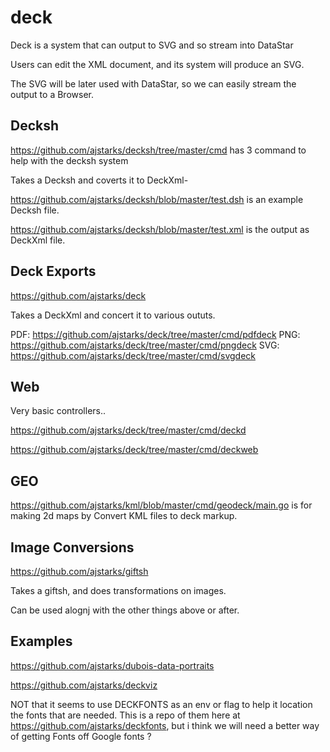 # deck

Deck is a system that can output to SVG and so stream into DataStar

Users can edit the XML document, and its system will produce an SVG.

The SVG will be later used with DataStar, so we can easily stream the output to a Browser. 


## Decksh

https://github.com/ajstarks/decksh/tree/master/cmd has 3 command to help with the decksh system 

Takes a Decksh and coverts it to DeckXml-


https://github.com/ajstarks/decksh/blob/master/test.dsh is an example Decksh file.
 
https://github.com/ajstarks/decksh/blob/master/test.xml is the output as DeckXml file.


## Deck Exports

https://github.com/ajstarks/deck

Takes a DeckXml and concert it to various oututs.

PDF: https://github.com/ajstarks/deck/tree/master/cmd/pdfdeck
PNG: https://github.com/ajstarks/deck/tree/master/cmd/pngdeck
SVG: https://github.com/ajstarks/deck/tree/master/cmd/svgdeck


## Web

Very basic controllers..

https://github.com/ajstarks/deck/tree/master/cmd/deckd

https://github.com/ajstarks/deck/tree/master/cmd/deckweb


## GEO

https://github.com/ajstarks/kml/blob/master/cmd/geodeck/main.go is for making 2d maps by Convert KML files to deck markup.

## Image Conversions

https://github.com/ajstarks/giftsh

Takes a giftsh, and does transformations on images.

Can be used alognj with the other things above or after.

## Examples

https://github.com/ajstarks/dubois-data-portraits

https://github.com/ajstarks/deckviz

NOT that it seems to use DECKFONTS as an env or flag to help it location the fonts that are needed. This is a repo of them here at https://github.com/ajstarks/deckfonts, but i think we will need a better way of getting Fonts off Google fonts ? 




